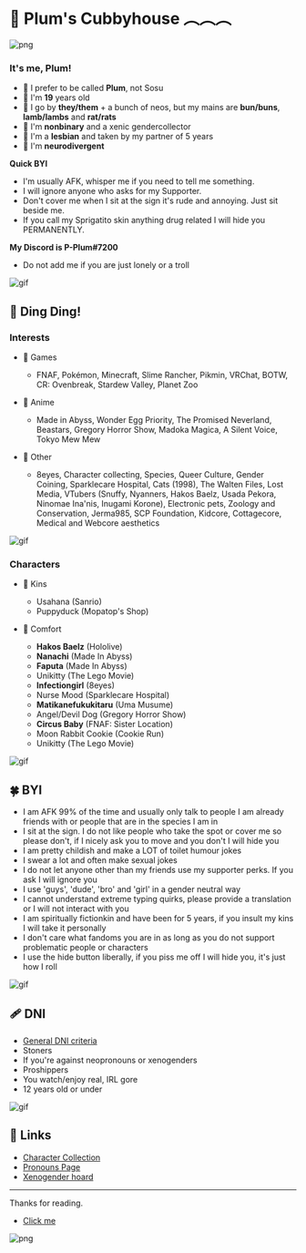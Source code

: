 # 🌈 Plum's Cubbyhouse ︵︵︵

![png](https://i.imgur.com/ZU976PN.png)
   ### It's me, Plum!
  
- 💫 I prefer to be called **Plum**, not Sosu
- 🌾 I'm **19** years old
- 🍯 I go by **they/them** + a bunch of neos, but my mains are **bun/buns**, **lamb/lambs** and **rat/rats**
- 🌿 I'm **nonbinary** and a xenic gendercollector
- 🍰 I'm a **lesbian** and taken by my partner of 5 years
- 🥛 I'm **neurodivergent**


**Quick BYI**
 - I'm usually AFK, whisper me if you need to tell me something.
 - I will ignore anyone who asks for my Supporter.
 - Don't cover me when I sit at the sign it's rude and annoying. Just sit beside me.
 - If you call my Sprigatito skin anything drug related I will hide you PERMANENTLY.


**My Discord is P-Plum#7200**
- Do not add me if you are just lonely or a troll

![gif](https://i.imgur.com/6mNH3v6.gif)

## 🔔 Ding Ding!
   ### Interests
 - 🌼 Games
     - FNAF, Pokémon, Minecraft, Slime Rancher, Pikmin, VRChat, BOTW, CR: Ovenbreak, Stardew Valley, Planet Zoo

 - 🍏 Anime
     - Made in Abyss, Wonder Egg Priority, The Promised Neverland, Beastars, Gregory Horror Show, Madoka Magica, A Silent Voice, Tokyo Mew Mew

 - 🌙 Other
     - 8eyes, Character collecting, Species, Queer Culture, Gender Coining, Sparklecare Hospital, Cats (1998), The Walten Files, Lost Media, VTubers (Snuffy, Nyanners, Hakos Baelz, Usada Pekora, Ninomae Ina'nis, Inugami Korone), Electronic pets, Zoology and Conservation, Jerma985, SCP Foundation, Kidcore, Cottagecore, Medical and Webcore aesthetics

![gif](https://i.imgur.com/6mNH3v6.gif)

   ### Characters
 - 🥜 Kins
    - Usahana (Sanrio)
    - Puppyduck (Mopatop's Shop)

 - 🍃 Comfort
    - **Hakos Baelz** (Hololive)
    - **Nanachi** (Made In Abyss)
    - **Faputa** (Made In Abyss)
    - Unikitty (The Lego Movie)
    - **Infectiongirl** (8eyes)
    - Nurse Mood (Sparklecare Hospital)
    - **Matikanefukukitaru** (Uma Musume)
    - Angel/Devil Dog (Gregory Horror Show)
    - **Circus Baby** (FNAF: Sister Location)
    - Moon Rabbit Cookie (Cookie Run)
    - Unikitty (The Lego Movie)

![gif](https://i.imgur.com/6mNH3v6.gif)

## 🍀 BYI
 - I am AFK 99% of the time and usually only talk to people I am already friends with or people that are in the species I am in
 - I sit at the sign. I do not like people who take the spot or cover me so please don't, if I nicely ask you to move and you don't I will hide you
 - I am pretty childish and make a LOT of toilet humour jokes
 - I swear a lot and often make sexual jokes
 - I do not let anyone other than my friends use my supporter perks. If you ask I will ignore you
 - I use 'guys', 'dude', 'bro' and 'girl' in a gender neutral way
 - I cannot understand extreme typing quirks, please provide a translation or I will not interact with you
 - I am spiritually fictionkin and have been for 5 years, if you insult my kins I will take it personally
 - I don't care what fandoms you are in as long as you do not support problematic people or characters
 - I use the hide button liberally, if you piss me off I will hide you, it's just how I roll

![gif](https://i.imgur.com/6mNH3v6.gif)

## 🩹 DNI
- [General DNI criteria](https://basic-dfi-criteria.carrd.co/)
- Stoners
- If you're against neopronouns or xenogenders
- Proshippers
- You watch/enjoy real, IRL gore
- 12 years old or under

![gif](https://i.imgur.com/6mNH3v6.gif)

## 🌻 Links
 - [Character Collection](https://toyhou.se/P-Plum/characters/folder:all)
 - [Pronouns Page](https://en.pronouns.page/@P-Plum)
 - [Xenogender hoard](https://bungender.crd.co/)
------

Thanks for reading.
 - [Click me](https://www.youtube.com/watch?v=jfZOvQnsBq0)

![png](https://i.imgur.com/JKfiDBc.png)
